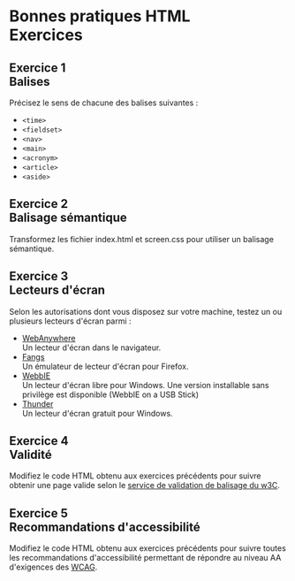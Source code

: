 # Bonnes pratiques HTML<br />Exercices


## Exercice 1<br />Balises

Précisez le sens de chacune des balises suivantes :

* `<time>`
* `<fieldset>`
* `<nav>`
* `<main>`
* `<acronym>`
* `<article>`
* `<aside>`


## Exercice 2<br />Balisage sémantique

Transformez les fichier index.html et screen.css pour utiliser un balisage sémantique.


## Exercice 3<br />Lecteurs d'écran

Selon les autorisations dont vous disposez sur votre machine, testez un ou plusieurs lecteurs d'écran parmi :

* [WebAnywhere](http://webanywhere.cs.washington.edu/wa.php)  
  Un lecteur d'écran dans le navigateur.
* [Fangs](https://addons.mozilla.org/fr/firefox/addon/fangs-screen-reader-emulator/)  
  Un émulateur de lecteur d'écran pour Firefox.
* [WebbIE](http://www.webbie.org.uk/index.htm)  
  Un lecteur d'écran libre pour Windows. Une version installable sans privilège est disponible (WebbIE on a USB Stick)
* [Thunder](http://screenreader.net)  
  Un lecteur d'écran gratuit pour Windows.


## Exercice 4<br />Validité

Modifiez le code HTML obtenu aux exercices précédents pour suivre obtenir une page valide selon le [service de validation de balisage du w3C](http://validator.w3.org/).


## Exercice 5<br />Recommandations d'accessibilité

Modifiez le code HTML obtenu aux exercices précédents pour suivre toutes les recommandations d'accessibilité permettant de répondre au niveau AA d'exigences des [WCAG](http://www.w3.org/TR/WCAG20/).
